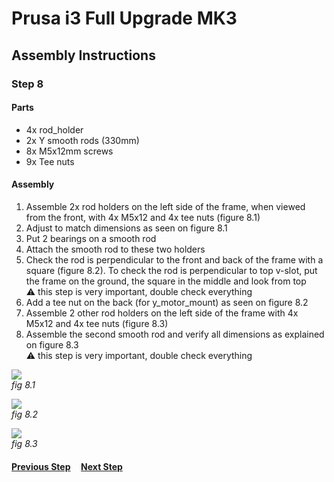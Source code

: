 # Prusa i3 Full Upgrade MK3

## Assembly Instructions

### Step 8

#### Parts  

* 4x rod_holder
* 2x Y smooth rods (330mm)
* 8x M5x12mm screws
* 9x Tee nuts

#### Assembly

1. Assemble 2x rod holders on the left side of the frame, when viewed from the front, with 4x M5x12 and 4x tee nuts (figure 8.1) 
1. Adjust to match dimensions as seen on figure 8.1
1. Put 2 bearings on a smooth rod 
1. Attach the smooth rod to these two holders
1. Check the rod is perpendicular to the front and back of the frame with a square (figure 8.2). To check the rod is perpendicular to top v-slot, put the frame on the ground, the square in the middle and look from top<br>
   :warning: this step is very important, double check everything
1. Add a tee nut on the back (for y_motor_mount) as seen on figure 8.2
1. Assemble 2 other rod holders on the left side of the frame with 4x M5x12 and 4x tee nuts (figure 8.3)
1. Assemble the second smooth rod and verify all dimensions as explained on figure 8.3<br>
   :warning: this step is very important, double check everything



![](img/fig8.1.jpg)\
*fig 8.1*

![](img/fig8.2.jpg)\
*fig 8.2*

![](img/fig8.3.jpg)\
*fig 8.3*

#### [Previous Step](step07.md) &nbsp;&nbsp;&nbsp; [Next Step](step09.md)
